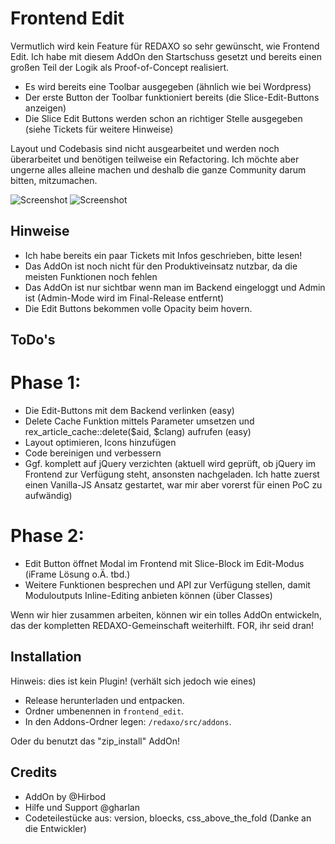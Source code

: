 # Frontend Edit

Vermutlich wird kein Feature für REDAXO so sehr gewünscht, wie Frontend Edit. Ich habe mit diesem AddOn den Startschuss gesetzt und bereits einen großen Teil der Logik als Proof-of-Concept realisiert.

* Es wird bereits eine Toolbar ausgegeben (ähnlich wie bei Wordpress)
* Der erste Button der Toolbar funktioniert bereits (die Slice-Edit-Buttons anzeigen)
* Die Slice Edit Buttons werden schon an richtiger Stelle ausgegeben (siehe Tickets für weitere Hinweise)

Layout und Codebasis sind nicht ausgearbeitet und werden noch überarbeitet und benötigen teilweise ein Refactoring. Ich möchte aber ungerne alles alleine machen und deshalb die ganze Community darum bitten, mitzumachen.

![Screenshot](https://i.imgur.com/FOoUPM0.jpg)
![Screenshot](https://i.imgur.com/BsEHKZQ.jpg)


Hinweise
----------
* Ich habe bereits ein paar Tickets mit Infos geschrieben, bitte lesen!
* Das AddOn ist noch nicht für den Produktiveinsatz nutzbar, da die meisten Funktionen noch fehlen
* Das AddOn ist nur sichtbar wenn man im Backend eingeloggt und Admin ist (Admin-Mode wird im Final-Release entfernt)
* Die Edit Buttons bekommen volle Opacity beim hovern.

ToDo's
------------
# Phase 1:
* Die Edit-Buttons mit dem Backend verlinken (easy)
* Delete Cache Funktion mittels Parameter umsetzen und rex_article_cache::delete($aid, $clang) aufrufen (easy)
* Layout optimieren, Icons hinzufügen
* Code bereinigen und verbessern
* Ggf. komplett auf jQuery verzichten (aktuell wird geprüft, ob jQuery im Frontend zur Verfügung steht, ansonsten nachgeladen. Ich hatte zuerst einen Vanilla-JS Ansatz gestartet, war mir aber vorerst für einen PoC zu aufwändig)

# Phase 2:
* Edit Button öffnet Modal im Frontend mit Slice-Block im Edit-Modus (iFrame Lösung o.Ä. tbd.)
* Weitere Funktionen besprechen und API zur Verfügung stellen, damit Moduloutputs Inline-Editing anbieten können (über Classes)

Wenn wir hier zusammen arbeiten, können wir ein tolles AddOn entwickeln, das der kompletten REDAXO-Gemeinschaft weiterhilft. 
FOR, ihr seid dran!

Installation
------------
Hinweis: dies ist kein Plugin! (verhält sich jedoch wie eines)

* Release herunterladen und entpacken.
* Ordner umbenennen in `frontend_edit`.
* In den Addons-Ordner legen: `/redaxo/src/addons`.

Oder du benutzt das "zip_install" AddOn!

Credits
---------------
* AddOn by @Hirbod
* Hilfe und Support @gharlan
* Codeteilestücke aus: version, bloecks, css_above_the_fold (Danke an die Entwickler)
